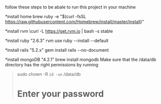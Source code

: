 follow these steps to be abale to run this project in your machine 

*install home brew
 ruby -e "$(curl -fsSL https://raw.githubusercontent.com/Homebrew/install/master/install)"

*install rvm
\curl -L https://get.rvm.io | bash -s stable 

*install ruby "2.6.3"
rvm use ruby --install --default

*install rails "5.2.x"
gem install rails --no-document

*install mongoDB "4.2.1"
brew install mongodb
Make sure that the /data/db directory has the right permissions by running
> sudo chown -R `id -un` /data/db
> # Enter your password


